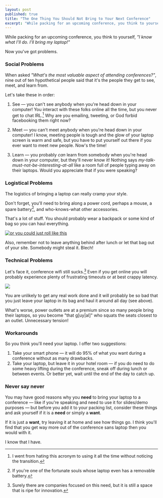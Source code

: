 ```yaml
---
layout: post
published: true
title: "The One Thing You Should Not Bring to Your Next Conference"
excerpt: "While packing for an upcoming conference, you think to yourself, <em>'I know what I'll do. I'll bring my laptop!'</em> Now you've got problems."
---
```


While packing for an upcoming conference, you think to yourself, *"I know what I'll do. I'll bring my laptop!"*

Now you've got problems.

### Social Problems

When asked *"What's the most valuable aspect of attending conferences?"*, nine out of ten hypothetical people said that it's the people they get to see, meet, and learn from.

Let's take these in order:

1. See &mdash; you can't see anybody when you're head down in your computer! You interact with these folks online all the time, but you never get to chat IRL.[^1] Why are you emailing, tweeting, or God forbid facebooking them right now?

2. Meet &mdash; you can't meet anybody when you're head down in your computer! I know, meeting people is tough and the glow of your laptop screen is warm and safe, but you have to put yourself out there if you ever want to meet new people. Now's the time!

3. Learn &mdash; you probably *can* learn from somebody when you're head down in your computer, but they'll never know it! Nothing says *my-talk-must-not-be-interesting-at-all* like a room full of people typing away on their laptops. Would you appreciate that if you were speaking?

### Logistical Problems

The logistics of bringing a laptop can really cramp your style.

Don't forget, you'll need to bring along a power cord, perhaps a mouse, a spare battery[^2], and who-knows-what other accessories.

That's a lot of stuff. You should probably wear a backpack or some kind of bag so you can haul everything.

[![or you could just roll like this][ipad-in-pants-pocket]][ipad-in-pants-pockt-source]

Also, remember not to leave anything behind after lunch or let that bag out of your site. Somebody might steal it. Blech!

### Technical Problems

Let's face it, conference wifi still sucks.[^3] Even if you get online you will probably experience plenty of frustrating timeouts or at best crappy latency.

![][dawcree-internet]

You are unlikely to get any real work done and it will probably be so bad that you just leave your laptop in its bag and haul it around all day (see above).

What's worse, power outlets are at a premium since so many people bring their laptops, so you become "that g[uy|al]" who squats the seats closest to an outlet. Unnecessary tension!

### Workarounds

So you think you'll need your laptop. I offer two suggestions:

1. Take your smart phone &mdash; it will do 95% of what you want during a conference without as many drawbacks.
2. Take your laptop, but leave it in your hotel room &mdash; if you do need to do some heavy lifting during the conference, sneak off during lunch or between events. Or better yet, wait until the end of the day to catch up.

### Never say never

You may have good reasons why you **need** to bring your laptop to a conference &mdash; like if you're speaking and need to use it for slides/demo purposes &mdash; but before you add it to your packing list, consider these things and ask yourself if it is a **need** or simply a **want**.

If it is just a **want**, try leaving it at home and see how things go. I think you'll find that you get way more out of the conference sans laptop then you would with it.

I know that I have.

[^1]: I went from hating this acronym to using it all the time without noticing the transition.

[^2]: If you're one of the fortunate souls whose laptop even has a removable battery.

[^3]: Surely there are companies focused on this need, but it is still a space that is ripe for innovation.

[ipad-in-pants-pocket]:http://jerodsanto.net/drop/ipad-in-pants-pocket.jpg
[ipad-in-pants-pockt-source]:http://news.tacticalpants.com/ipad-andy-ihnatko-tactical-internet-pants/
[dawcree-internet]:http://jerodsanto.net/drop/dawcree-internet.jpg
